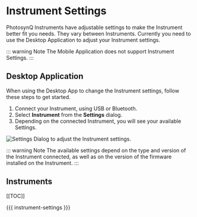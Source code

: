 # Instrument Settings

PhotosynQ Instruments have adjustable settings to make the Instrument better fit you needs. They vary between Instruments. Currently you need to use the Desktop Application to adjust your Instrument settings.

::: warning Note
The Mobile Application does not support Instrument Settings.
:::

## Desktop Application

When using the Desktop App to change the Instrument settings, follow these steps to get started.

1. Connect your Instrument, using USB or Bluetooth.
2. Select **Instrument** from the **Settings** dialog.
3. Depending on the connected Instrument, you will see your available Settings.

![Settings Dialog to adjust the Instrument settings.](./images/instrument-settings-desktop-app.png)

::: warning Note
The available settings depend on the type and version of the Instrument connected, as well as on the version of the firmware installed on the Instrument.
:::

## Instruments

[[TOC]]

{{{ instrument-settings }}}
